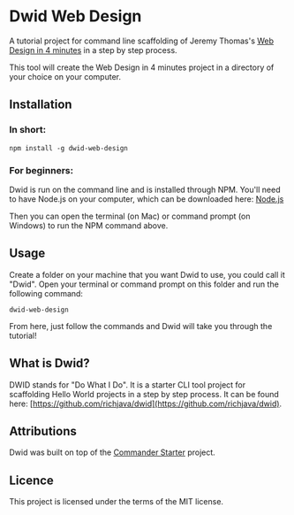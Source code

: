 # Dwid Web Design
A tutorial project for command line scaffolding of Jeremy Thomas's [Web Design in 4 minutes](https://jgthms.com/web-design-in-4-minutes/) in a step by step process. 

This tool will create the Web Design in 4 minutes project in a directory of your choice on your computer.

## Installation
### In short:
````
npm install -g dwid-web-design
````
### For beginners:
Dwid is run on the command line and is installed through NPM. You'll need to have Node.js on your computer, which can be downloaded here:
[Node.js](https://nodejs.org/en/)

Then you can open the terminal (on Mac) or command prompt (on Windows) to run the NPM command above.

## Usage
Create a folder on your machine that you want Dwid to use, you could call it "Dwid". Open your terminal or command prompt on this folder and run the following command:
````
dwid-web-design
````
From here, just follow the commands and Dwid will take you through the tutorial!

## What is Dwid?
DWID stands for "Do What I Do". It is a starter CLI tool project for scaffolding Hello World projects in a step by step process. It can be found here: [https://github.com/richjava/dwid](https://github.com/richjava/dwid).

## Attributions
Dwid was built on top of the [Commander Starter](https://github.com/tsantef/commander-starter) project.

## Licence
This project is licensed under the terms of the MIT license.
